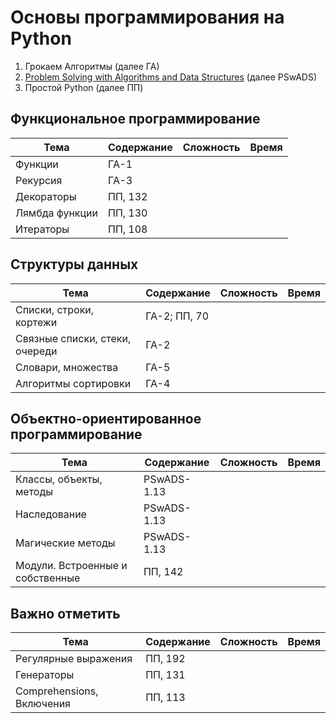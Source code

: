 # Основы программирования на Python
1. Грокаем Алгоритмы (далее ГА)
2. [Problem Solving with Algorithms and Data Structures](http://www.openbookproject.net/books/pythonds/Introduction/ObjectOrientedProgramminginPythonDefiningClasses.html) (далее PSwADS)
3. Простой Python (далее ПП)

## Функциональное программирование
|Тема|Содержание|Сложность|Время|
|-|-|-|-|
|Функции|ГА-1|||
|Рекурсия|ГА-3|||
|Декораторы|ПП, 132|||
|Лямбда функции|ПП, 130|||
|Итераторы|ПП, 108|||

## Структуры данных
|Тема|Содержание|Сложность|Время|
|-|-|-|-|
|Списки, строки, кортежи|ГА-2; ПП, 70|||
|Связные списки, стеки, очереди|ГА-2|||
|Словари, множества|ГА-5|||
|Алгоритмы сортировки|ГА-4|||

## Объектно-ориентированное программирование
|Тема|Содержание|Сложность|Время|
|-|-|-|-|
|Классы, объекты, методы|PSwADS-1.13|||
|Наследование|PSwADS-1.13|||
|Магические методы|PSwADS-1.13|||
|Модули. Встроенные и собственные|ПП, 142|||

## Важно отметить
|Тема|Содержание|Сложность|Время|
|-|-|-|-|
|Регулярные выражения|ПП, 192|||
|Генераторы|ПП, 131|||
|Comprehensions, Включения|ПП, 113|||
